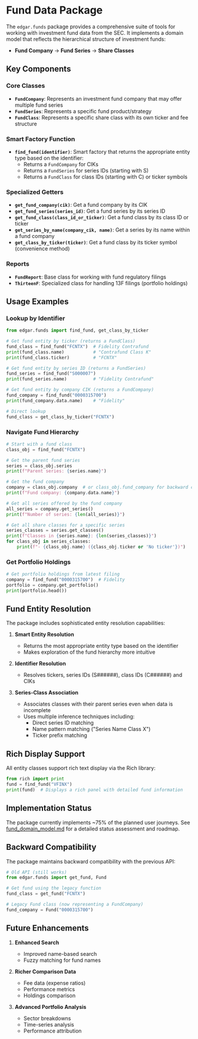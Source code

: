 # Fund Data Package

The `edgar.funds` package provides a comprehensive suite of tools for working with investment fund data from the SEC. It implements a domain model that reflects the hierarchical structure of investment funds:

- **Fund Company** → **Fund Series** → **Share Classes**

## Key Components

### Core Classes

- **`FundCompany`**: Represents an investment fund company that may offer multiple fund series
- **`FundSeries`**: Represents a specific fund product/strategy
- **`FundClass`**: Represents a specific share class with its own ticker and fee structure

### Smart Factory Function

- **`find_fund(identifier)`**: Smart factory that returns the appropriate entity type based on the identifier:
  - Returns a `FundCompany` for CIKs
  - Returns a `FundSeries` for series IDs (starting with S)
  - Returns a `FundClass` for class IDs (starting with C) or ticker symbols

### Specialized Getters

- **`get_fund_company(cik)`**: Get a fund company by its CIK
- **`get_fund_series(series_id)`**: Get a fund series by its series ID
- **`get_fund_class(class_id_or_ticker)`**: Get a fund class by its class ID or ticker
- **`get_series_by_name(company_cik, name)`**: Get a series by its name within a fund company
- **`get_class_by_ticker(ticker)`**: Get a fund class by its ticker symbol (convenience method)

### Reports

- **`FundReport`**: Base class for working with fund regulatory filings
- **`ThirteenF`**: Specialized class for handling 13F filings (portfolio holdings)

## Usage Examples

### Lookup by Identifier

```python
from edgar.funds import find_fund, get_class_by_ticker

# Get fund entity by ticker (returns a FundClass)
fund_class = find_fund("FCNTX")  # Fidelity Contrafund
print(fund_class.name)           # "Contrafund Class K"
print(fund_class.ticker)         # "FCNTX"

# Get fund entity by series ID (returns a FundSeries)
fund_series = find_fund("S000007")
print(fund_series.name)          # "Fidelity Contrafund"

# Get fund entity by company CIK (returns a FundCompany)
fund_company = find_fund("0000315700")
print(fund_company.data.name)    # "Fidelity"

# Direct lookup
fund_class = get_class_by_ticker("FCNTX")
```

### Navigate Fund Hierarchy

```python
# Start with a fund class
class_obj = find_fund("FCNTX")

# Get the parent fund series
series = class_obj.series
print(f"Parent series: {series.name}")

# Get the fund company
company = class_obj.company  # or class_obj.fund_company for backward compatibility
print(f"Fund company: {company.data.name}")

# Get all series offered by the fund company
all_series = company.get_series()
print(f"Number of series: {len(all_series)}")

# Get all share classes for a specific series
series_classes = series.get_classes()
print(f"Classes in {series.name}: {len(series_classes)}")
for class_obj in series_classes:
    print(f"- {class_obj.name} ({class_obj.ticker or 'No ticker'})")
```

### Get Portfolio Holdings

```python
# Get portfolio holdings from latest filing
company = find_fund("0000315700")  # Fidelity
portfolio = company.get_portfolio()
print(portfolio.head())
```

## Fund Entity Resolution

The package includes sophisticated entity resolution capabilities:

1. **Smart Entity Resolution**
   - Returns the most appropriate entity type based on the identifier
   - Makes exploration of the fund hierarchy more intuitive

2. **Identifier Resolution**
   - Resolves tickers, series IDs (S######), class IDs (C######) and CIKs

3. **Series-Class Association**
   - Associates classes with their parent series even when data is incomplete
   - Uses multiple inference techniques including:
     - Direct series ID matching
     - Name pattern matching ("Series Name Class X")
     - Ticker prefix matching

## Rich Display Support

All entity classes support rich text display via the Rich library:

```python
from rich import print
fund = find_fund("VFINX")
print(fund)  # Displays a rich panel with detailed fund information
```

## Implementation Status

The package currently implements ~75% of the planned user journeys. See [fund_domain_model.md](./fund_domain_model.md) for a detailed status assessment and roadmap.

## Backward Compatibility

The package maintains backward compatibility with the previous API:

```python
# Old API (still works)
from edgar.funds import get_fund, Fund

# Get fund using the legacy function
fund_class = get_fund("FCNTX")

# Legacy Fund class (now representing a FundCompany)
fund_company = Fund("0000315700")
```

## Future Enhancements

1. **Enhanced Search**
   - Improved name-based search
   - Fuzzy matching for fund names
  
2. **Richer Comparison Data**
   - Fee data (expense ratios)
   - Performance metrics
   - Holdings comparison

3. **Advanced Portfolio Analysis**
   - Sector breakdowns
   - Time-series analysis
   - Performance attribution